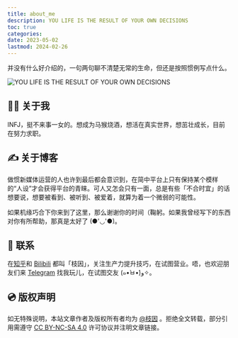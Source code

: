 ```yaml
---
title: about_me
description: YOU LIFE IS THE RESULT OF YOUR OWN DECISIONS
toc: true
categories:
date: 2023-05-02
lastmod: 2024-02-26
---
```


并没有什么好介绍的，一句两句聊不清楚无常的生命，但还是按照惯例写点什么。

![YOU LIFE IS THE RESULT OF YOUR OWN DECISIONS](https://zyin-1309341307.cos.ap-nanjing.myqcloud.com/note/decision2.jpg)

## 🙎‍♀️ 关于我

INFJ，挺不来事一女的。想成为马猴烧酒，想活在真实世界，想茁壮成长，目前在努力求职。

## ✍️ 关于博客

做惯新媒体运营的人也许到最后都会意识到，在简中平台上只有保持某个模样的“人设”才会获得平台的青睐。可人又怎会只有一面，总是有些「不合时宜」的话想要说，想要被看到、被听到、被爱着，就算为着一个微弱的可能性。

如果机缘巧合下你来到了这里，那么谢谢你的时间（鞠躬。如果我曾经写下的东西对你有所帮助，那真是太好了 (●'◡'●)。

## 📮 联系

在[知乎](https://www.zhihu.com/people/zhi-yin-233)和 [Bilibili](https://space.bilibili.com/18175054) 都叫「枝因」，关注生产力提升技巧，在试图营业。唔，也欢迎朋友们来 [Telegram](https://t.me/viyiY2K) 找我玩儿，在试图交友 (๑•̀ㅂ•́)و✧。

## 💿 版权声明

如无特殊说明，本站文章作者及版权所有者均为 [@枝因](https://viyi.cc/) 。拒绝全文转载，部分引用需遵守 [CC BY-NC-SA 4.0](https://creativecommons.org/licenses/by-sa/4.0/) 许可协议并注明文章链接。
